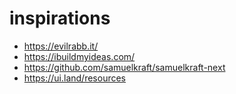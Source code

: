 # inspirations

- https://evilrabb.it/
- https://ibuildmyideas.com/
- https://github.com/samuelkraft/samuelkraft-next
- https://ui.land/resources
